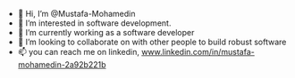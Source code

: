 - 👋 Hi, I’m @Mustafa-Mohamedin
- 👀 I’m interested in software development.
- 🌱 I’m currently working as a software developer
- 💞️ I’m looking to collaborate on with other people to build robust software
- 📫 you can reach me on linkedin, www.linkedin.com/in/mustafa-mohamedin-2a92b221b

<!---
Mustafa-Mohamedin/Mustafa-Mohamedin is a ✨ special ✨ repository because its `README.md` (this file) appears on your GitHub profile.
You can click the Preview link to take a look at your changes.
--->
